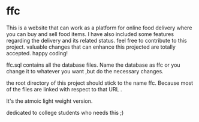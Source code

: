 # ffc
This is a website that can work as a platform for online food delivery where you can buy and sell food items. I have also included some features regarding the delivery and its related status. feel free to contribute to this project. valuable changes that can enhance this projected are totally accepted. happy coding!


ffc.sql contains all the database files. Name the database as ffc or you change it to whatever you want ,but do the necessary changes.

the root directory of this project should stick to the name ffc. Because most of the files are linked with respect to that URL .

It's the atmoic light weight version. 

dedicated to college students who needs this ;)
